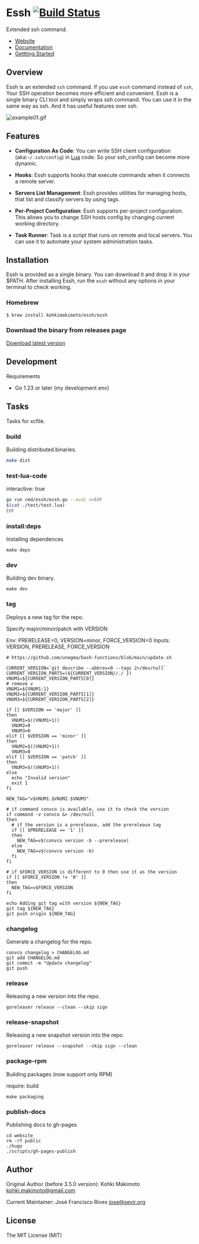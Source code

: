 # Essh [![Build Status](https://travis-ci.org/kohkimakimoto/essh.svg?branch=master)](https://travis-ci.org/kohkimakimoto/essh)

Extended ssh command. 

* [Website](https://kohkimakimoto.github.io/essh/)
* [Documentation](https://kohkimakimoto.github.io/essh/docs/en/index.html)
* [Gettting Started](https://kohkimakimoto.github.io/essh/intro/en/index.html)

## Overview

Essh is an extended `ssh` command. If you use `essh` command instead of `ssh`, Your SSH operation becomes more efficient and convenient. Essh is a single binary CLI tool and simply wraps ssh command. You can use it in the same way as ssh. And it has useful features over ssh.

![example01.gif](https://raw.githubusercontent.com/kohkimakimoto/essh/master/example01.gif)

## Features

* **Configuration As Code**: You can write SSH client configuration (aka:`~/.ssh/config`) in [Lua](https://www.lua.org/) code. So your ssh_config can become more dynamic.

* **Hooks**: Essh supports hooks that execute commands when it connects a remote server.

* **Servers List Management**: Essh provides utilities for managing hosts, that list and classify servers by using tags.

* **Per-Project Configuration**: Essh supports per-project configuration. This allows you to change SSH hosts config by changing current working directory.

* **Task Runner**: Task is a script that runs on remote and local servers. You can use it to automate your system administration tasks.

## Installation

Essh is provided as a single binary. You can download it and drop it in your $PATH.
After installing Essh, run the `essh` without any options in your terminal to check working.

### Homebrew

```
$ brew install kohkimakimoto/essh/essh
```

### Download the binary from releases page

[Download latest version](https://github.com/kohkimakimoto/essh/releases/latest)

## Development

Requirements

* Go 1.23 or later (my development env)

## Tasks

Tasks for xcfile.

### build

Building distributed binaries.

```sh
make dist
```

### test-lua-code

interactive: true

```sh
go run cmd/essh/essh.go --eval <<EOF
$(cat ./test/test.lua)
EOF
```
### install:deps

Installing dependences

```
make deps
```

### dev

Building dev binary.

```
make dev
```

### tag

Deploys a new tag for the repo.

Specify major/minor/patch with VERSION

Env: PRERELEASE=0, VERSION=minor, FORCE_VERSION=0
Inputs: VERSION, PRERELEASE, FORCE_VERSION


```
# https://github.com/unegma/bash-functions/blob/main/update.sh

CURRENT_VERSION=`git describe --abbrev=0 --tags 2>/dev/null`
CURRENT_VERSION_PARTS=(${CURRENT_VERSION//./ })
VNUM1=${CURRENT_VERSION_PARTS[0]}
# remove v
VNUM1=${VNUM1:1}
VNUM2=${CURRENT_VERSION_PARTS[1]}
VNUM3=${CURRENT_VERSION_PARTS[2]}

if [[ $VERSION == 'major' ]]
then
  VNUM1=$((VNUM1+1))
  VNUM2=0
  VNUM3=0
elif [[ $VERSION == 'minor' ]]
then
  VNUM2=$((VNUM2+1))
  VNUM3=0
elif [[ $VERSION == 'patch' ]]
then
  VNUM3=$((VNUM3+1))
else
  echo "Invalid version"
  exit 1
fi

NEW_TAG="v$VNUM1.$VNUM2.$VNUM3"

# if command convco is available, use it to check the version
if command -v convco &> /dev/null
then
  # if the version is a prerelease, add the prerelease tag
  if [[ $PRERELEASE == '1' ]]
  then
    NEW_TAG=v$(convco version -b --prerelease)
  else
    NEW_TAG=v$(convco version -b)
  fi
fi

# if $FORCE_VERSION is different to 0 then use it as the version
if [[ $FORCE_VERSION != '0' ]]
then
  NEW_TAG=v$FORCE_VERSION
fi

echo Adding git tag with version ${NEW_TAG}
git tag ${NEW_TAG}
git push origin ${NEW_TAG}
```

### changelog

Generate a changelog for the repo.

```
convco changelog > CHANGELOG.md
git add CHANGELOG.md
git commit -m "Update changelog"
git push
```

### release

Releasing a new version into the repo.

```
goreleaser release --clean --skip sign
```

### release-snapshot

Releasing a new snapshot version into the repo.

```
goreleaser release --snapshot --skip sign --clean
```

### package-rpm

Building packages (now support only RPM)

require: build

```
make packaging
```

### publish-docs

Publishing docs to gh-pages

```
cd website
rm -rf public
./hugo
./scripts/gh-pages-publish
```

## Author

Original Author (before 3.5.0 version):
Kohki Makimoto <kohki.makimoto@gmail.com>

Current Maintainer:
José Francisco Rives <jose@sevir.org>

## License

The MIT License (MIT)


